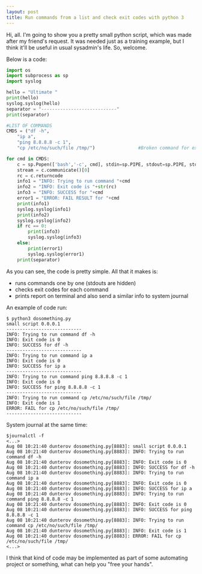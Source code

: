 ```yaml
---
layout: post
title: Run commands from a list and check exit codes with python 3
---
```


Hi, all. I'm going to show you a pretty small python script, which was made after my friend's request. It was needed just as a training example, but I think it'll be useful in usual sysadmin's life. So, welcome.

Below is a code:
```python
import os
import subprocess as sp
import syslog

hello = "Ultimate "
print(hello)
syslog.syslog(hello)
separator = "----------------------------"
print(separator)

#LIST OF COMMANDS
CMDS = ("df -h", 
	"ip a",
	"ping 8.8.8.8 -c 1",
	"cp /etc/no/such/file /tmp/")                #Broken command for example

for cmd in CMDS:
	c = sp.Popen(['bash','-c', cmd], stdin=sp.PIPE, stdout=sp.PIPE, stderr=sp.PIPE)
	stream = c.communicate()[0]
	rc = c.returncode
	info1 = "INFO: Trying to run command "+cmd
	info2 = "INFO: Exit code is "+str(rc)
	info3 = "INFO: SUCCESS for "+cmd
	error1 = "ERROR: FAIL RESULT for "+cmd
	print(info1)
	syslog.syslog(info1)
	print(info2)
	syslog.syslog(info2)
	if rc == 0:
		print(info3)
		syslog.syslog(info3)
	else:
		print(error1)
		syslog.syslog(error1)
	print(separator)

```
As you can see, the code is pretty simple. All that it makes is:
* runs commands one by one (stdouts are hidden)
* checks exit codes for each command
* prints report on terminal and also send a similar info to system journal

An example of code run:
```
$ python3 dosomething.py 
small script 0.0.0.1
----------------------------
INFO: Trying to run command df -h
INFO: Exit code is 0
INFO: SUCCESS for df -h
----------------------------
INFO: Trying to run command ip a
INFO: Exit code is 0
INFO: SUCCESS for ip a
----------------------------
INFO: Trying to run command ping 8.8.8.8 -c 1
INFO: Exit code is 0
INFO: SUCCESS for ping 8.8.8.8 -c 1
----------------------------
INFO: Trying to run command cp /etc/no/such/file /tmp/
INFO: Exit code is 1
ERROR: FAIL for cp /etc/no/such/file /tmp/
----------------------------
```
System journal at the same time:
```
$journalctl -f
<...>
Aug 08 10:21:40 dunterov dosomething.py[8883]: small script 0.0.0.1
Aug 08 10:21:40 dunterov dosomething.py[8883]: INFO: Trying to run command df -h
Aug 08 10:21:40 dunterov dosomething.py[8883]: INFO: Exit code is 0
Aug 08 10:21:40 dunterov dosomething.py[8883]: INFO: SUCCESS for df -h
Aug 08 10:21:40 dunterov dosomething.py[8883]: INFO: Trying to run command ip a
Aug 08 10:21:40 dunterov dosomething.py[8883]: INFO: Exit code is 0
Aug 08 10:21:40 dunterov dosomething.py[8883]: INFO: SUCCESS for ip a
Aug 08 10:21:40 dunterov dosomething.py[8883]: INFO: Trying to run command ping 8.8.8.8 -c 1
Aug 08 10:21:40 dunterov dosomething.py[8883]: INFO: Exit code is 0
Aug 08 10:21:40 dunterov dosomething.py[8883]: INFO: SUCCESS for ping 8.8.8.8 -c 1
Aug 08 10:21:40 dunterov dosomething.py[8883]: INFO: Trying to run command cp /etc/no/such/file /tmp/
Aug 08 10:21:40 dunterov dosomething.py[8883]: INFO: Exit code is 1
Aug 08 10:21:40 dunterov dosomething.py[8883]: ERROR: FAIL for cp /etc/no/such/file /tmp/
<...>

```
I think that kind of code may be implemented as part of some automating project or something, what can help you "free your hands".